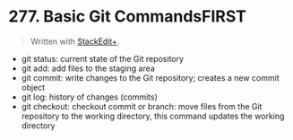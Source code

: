 # 277. Basic Git CommandsFIRST


> Written with [StackEdit+](https://stackedit.net/).


- git status: current state of the Git repository
- git add: add files to the staging area
- git commit: write changes to the Git repository; creates a new commit object
- git log: history of changes (commits)
- git checkout: checkout commit or branch: move files from the Git repository to the working directory, this command updates the working directory




<!--stackedit_data:
eyJoaXN0b3J5IjpbLTU1MTgxNTUyOSwtMjAyODIzMTcyLC0xOD
kxODM1Mjg1LC00Nzk4ODA5NTJdfQ==
-->